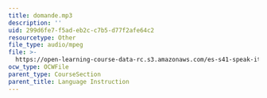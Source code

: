 ```yaml
---
title: domande.mp3
description: ''
uid: 299d6fe7-f5ad-eb2c-c7b5-d77f2afe64c2
resourcetype: Other
file_type: audio/mpeg
file: >-
  https://open-learning-course-data-rc.s3.amazonaws.com/es-s41-speak-italian-with-your-mouth-full-spring-2012/299d6fe7f5adeb2cc7b5d77f2afe64c2_domande.mp3
ocw_type: OCWFile
parent_type: CourseSection
parent_title: Language Instruction
---
```

